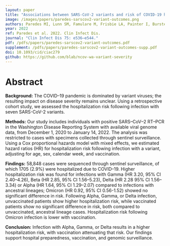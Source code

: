 ```yaml
---
layout: paper
title: "Associations between SARS-CoV-2 variants and risk of COVID-19 hospitalization among confirmed cases in Washington State: a retrospective cohort study"
image: /images/papers/paredes-sarscov2-variant-outcomes.png
authors: Paredes MI, Lunn SM, Famulare M, Frisbie LA, Painter I, Burstein R, Roychoudhury P, Xie H, Mohamed Bakhash SA, Perez R, Lukes M, Ellis S, Sathees S, Mathias P, Greninger A, Starita LM, Frazar CD, Ryke E, Zhong W, Gamboa L, Threlkeld M, Lee J, McDermot E, Truong M, Nickerson DA, Bates DL, Hartman ME, Haugen E, Nguyen TN, Richards JD, Rodriguez JL, Stamatoyannopoulos JA, Thorland E, Melly G, Dykema PE, MacKellar DC, Gray HK, Singh A, Peterson J-A M-D, Russell D, Torres ML, Lindquist S, Bedford T, Allen KJ, Oltean HN.
year: 2022
ref: Paredes et al. 2022. Clin Infect Dis.
journal: "Clin Infect Dis 75: e536–e544."
pdf: /pdfs/papers/paredes-sarscov2-variant-outcomes.pdf
supplement: /pdfs/papers/paredes-sarscov2-variant-outcomes-supp.pdf
doi: 10.1093/cid/ciac279
github: https://github.com/blab/ncov-wa-variant-severity
---
```


# Abstract

**Background:** The COVID–19 pandemic is dominated by variant viruses; the resulting impact on disease severity remains unclear. Using a retrospective cohort study, we assessed the hospitalization risk following infection with seven SARS-CoV-2 variants.

**Methods:** Our study includes individuals with positive SARS–CoV–2 RT–PCR in the Washington Disease Reporting System with available viral genome data, from December 1, 2020 to January 14, 2022. The analysis was restricted to cases with specimens collected through sentinel surveillance. Using a Cox proportional hazards model with mixed effects, we estimated hazard ratios (HR) for hospitalization risk following infection with a variant, adjusting for age, sex, calendar week, and vaccination.

**Findings:** 58,848 cases were sequenced through sentinel surveillance, of which 1705 (2.9%) were hospitalized due to COVID–19. Higher hospitalization risk was found for infections with Gamma (HR 3.20, 95% CI 2.40–4.26), Beta (HR 2.85, 95% CI 1.56–5.23), Delta (HR 2.28 95% CI 1.56–3.34) or Alpha (HR 1.64, 95% CI 1.29–2.07) compared to infections with ancestral lineages; Omicron (HR 0.92, 95% CI 0.56-1.52) showed no significant difference in risk. Following Alpha, Gamma, or Delta infection, unvaccinated patients show higher hospitalization risk, while vaccinated patients show no significant difference in risk, both compared to unvaccinated, ancestral lineage cases. Hospitalization risk following Omicron infection is lower with vaccination.

**Conclusion:** Infection with Alpha, Gamma, or Delta results in a higher hospitalization risk, with vaccination attenuating that risk. Our findings support hospital preparedness, vaccination, and genomic surveillance.
